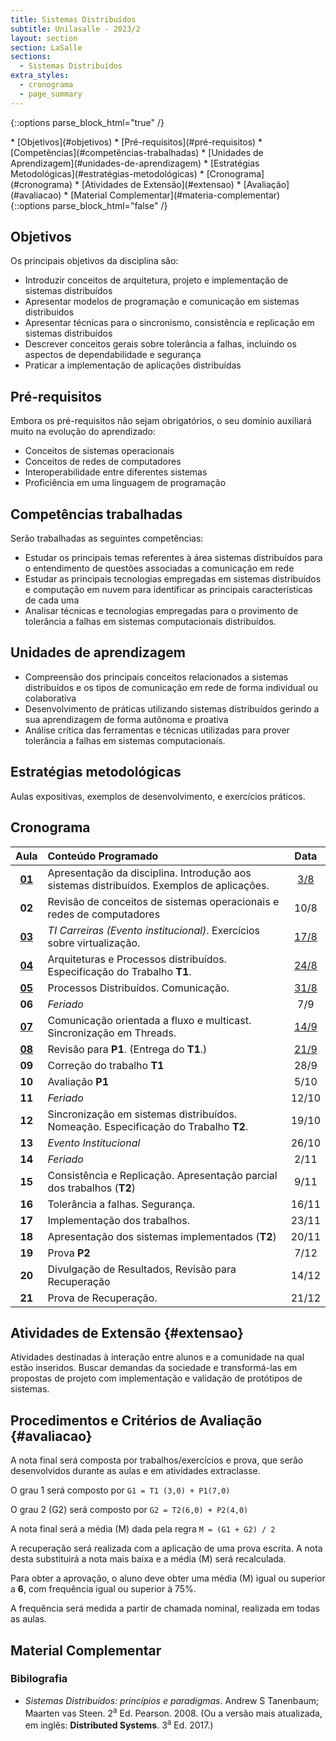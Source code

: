 ```yaml
---
title: Sistemas Distribuídos
subtitle: Unilasalle - 2023/2
layout: section
section: LaSalle
sections:
  - Sistemas Distribuídos
extra_styles:
  - cronograma
  - page_summary
---
```

{::options parse_block_html="true" /}
<div id="page_summary">
* [Objetivos](#objetivos)
* [Pré-requisitos](#pré-requisitos)
* [Competências](#competências-trabalhadas)
* [Unidades de Aprendizagem](#unidades-de-aprendizagem)
* [Estratégias Metodológicas](#estratégias-metodológicas)
* [Cronograma](#cronograma) 
* [Atividades de Extensão](#extensao)
* [Avaliação](#avaliacao)
* [Material Complementar](#materia-complementar)
</div>
{::options parse_block_html="false" /}

## Objetivos

Os principais objetivos da disciplina são:

* Introduzir conceitos de arquitetura, projeto e implementação de sistemas distribuídos
* Apresentar modelos de programação e comunicação em sistemas distribuidos
* Apresentar técnicas para o sincronismo, consistência e replicação em sistemas distribuídos
* Descrever conceitos gerais sobre tolerância a falhas, incluindo os aspectos de dependabilidade e segurança
* Praticar a implementação de aplicações distribuídas


## Pré-requisitos

Embora os pré-requisitos não sejam obrigatórios, o seu domínio auxiliará muito na evolução do aprendizado:

* Conceitos de sistemas operacionais
* Conceitos de redes de computadores
* Interoperabilidade entre diferentes sistemas
* Proficiência em uma linguagem de programação


## Competências trabalhadas

Serão trabalhadas as seguintes competências:

* Estudar os principais temas referentes à área sistemas distribuídos para o entendimento de questões associadas a comunicação em rede
* Estudar as principais tecnologias empregadas em sistemas distribuídos e computação em nuvem para identificar as principais características de cada uma
* Analisar técnicas e tecnologias empregadas para o provimento de tolerância a falhas em sistemas computacionais distribuídos.


## Unidades de aprendizagem

* Compreensão dos principais conceitos relacionados a sistemas distribuídos e os tipos de comunicação em rede de forma individual ou colaborativa
* Desenvolvimento de práticas utilizando sistemas distribuídos gerindo a sua aprendizagem de forma autônoma e proativa
* Análise crítica das ferramentas e técnicas utilizadas para prover tolerância a falhas em sistemas computacionais.


## Estratégias metodológicas

Aulas expositivas, exemplos de desenvolvimento, e exercícios práticos.


## Cronograma

| Aula | Conteúdo Programado | Data |
| :--: | :------------------ | :--: |
| [**01**](lectures/sistemas-distribuidos/lecture-01) | Apresentação da disciplina. Introdução aos sistemas distribuídos. Exemplos de aplicações. | [3/8](lectures/sistemas-distribuidos/lecture-01) |
| **02** | Revisão de conceitos de sistemas operacionais e redes de computadores | 10/8 |
| [**03**](lectures/sistemas-distribuidos/lecture-03) | _TI Carreiras (Evento institucional)_. Exercícios sobre virtualização. | [17/8](lectures/sistemas-distribuidos/lecture-03) |
| [**04**](lectures/sistemas-distribuidos/lecture-04) | Arquiteturas e Processos distribuídos. Especificação do Trabalho **T1**. | [24/8](lectures/sistemas-distribuidos/lecture-04) |
| [**05**](lectures/sistemas-distribuidos/lecture-05) | Processos Distribuídos. Comunicação. | [31/8](lectures/sistemas-distribuidos/lecture-05) |
| **06** | _Feriado_ | 7/9 |
| [**07**](lectures/sistemas-distribuidos/lecture-07) | Comunicação orientada a fluxo e multicast. Sincronização em Threads. | [14/9](lectures/sistemas-distribuidos/lecture-07) |
| [**08**](lectures/sistemas-distribuidos/lecture-08) | Revisão para **P1**. (Entrega do **T1**.) | [21/9](lectures/sistemas-distribuidos/lecture-08) |
| **09** | Correção do trabalho **T1** | 28/9 |
| **10** | Avaliação **P1** | 5/10 |
| **11** | _Feriado_ | 12/10 |
| **12** | Sincronização em sistemas distribuídos. Nomeação. Especificação do Trabalho **T2**. | 19/10 |
| **13** | _Evento Institucional_ | 26/10 |
| **14** | _Feriado_ | 2/11 |
| **15** | Consistência e Replicação. Apresentação parcial dos trabalhos (**T2**) | 9/11 |
| **16** | Tolerância a falhas. Segurança. | 16/11 |
| **17** | Implementação dos trabalhos. | 23/11 |
| **18** | Apresentação dos sistemas implementados (**T2**) | 20/11 |
| **19** | Prova **P2** | 7/12 |
| **20** | Divulgação de Resultados, Revisão para Recuperação | 14/12 |
| **21** | Prova de Recuperação. | 21/12 |


## Atividades de Extensão {#extensao}

Atividades destinadas à interação entre alunos e a comunidade na qual estão inseridos. Buscar demandas da sociedade e transformá-las em propostas de projeto com implementação e validação de protótipos de sistemas.


## Procedimentos e Critérios de Avaliação {#avaliacao}

A nota final será composta por trabalhos/exercícios e prova, que serão desenvolvidos durante as aulas e em atividades extraclasse.

O grau 1 será composto por `G1 = T1 (3,0) + P1(7,0)`

O grau 2 (G2) será composto por `G2 = T2(6,0) + P2(4,0)`

A nota final será a média (M) dada pela regra `M = (G1 + G2) / 2`

A recuperação será realizada com a aplicação de uma prova escrita. A nota desta substituirá a nota mais baixa e a média (M) será recalculada.

Para obter a aprovação, o aluno deve obter uma média (M) igual ou superior a **6**, com frequência igual ou superior à 75%.

A frequência será medida a partir de chamada nominal, realizada em todas as aulas.


## Material Complementar

### Bibilografia

* _Sistemas Distribuídos: princípios e paradigmas_. Andrew S Tanenbaum; Maarten vas Steen. 2<sup>a</sup> Ed. Pearson. 2008. (Ou a versão mais atualizada, em inglês: **Distributed Systems**. 3<sup>a</sup> Ed. 2017.)
